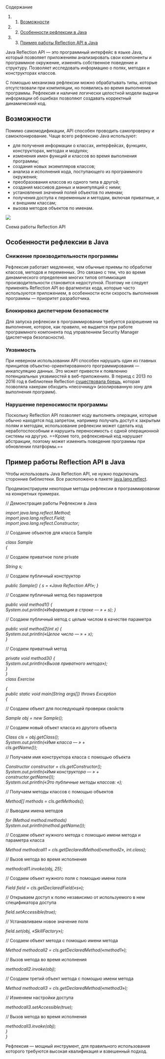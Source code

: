 Содержание

1. 1. [Возможности](https://blog.skillfactory.ru/glossary/java-reflection-api/#возможности)
2. 2. [Особенности рефлексии в Java](https://blog.skillfactory.ru/glossary/java-reflection-api/#особенности-рефлексии-в-java)
3. 3. [Пример работы Reflection API в Java](https://blog.skillfactory.ru/glossary/java-reflection-api/#пример-работы-reflection-api-в-java)

Java Reflection API — это программный интерфейс в языке Java, который позволяет приложениям анализировать свои компоненты и программное окружение, изменять собственное поведение и структуру. Позволяет исследовать информацию о полях, методах и конструкторах классов.

С помощью механизма рефлексии можно обрабатывать типы, которые отсутствовали при компиляции, но появились во время выполнения программы. Рефлексия и наличие логически целостной модели выдачи информации об ошибках позволяют создавать корректный динамический код. 

## Возможности

Помимо самомодификации, API способен проводить самопроверку и самоклонирование. Чаще всего рефлексию Java используют:

- для получения информации о классах, интерфейсах, функциях, конструкторах, методах и модулях;
- изменения имен функций и классов во время выполнения программы;
- создания новых экземпляров классов;
- анализа и исполнения кода, поступающего из программного окружения;
- преобразования классов из одного типа в другой;
- создания массивов данных и манипуляций с ними;
- установления значений полей объектов по именам;
- получения доступа к переменным и методам, включая приватные, и к внешним классам;
- вызова методов объектов по именам.

![](https://blog.skillfactory.ru/wp-content/uploads/2023/02/reflection1-6160892.png)

Схема работы Reflection API

## Особенности рефлексии в Java

### Снижение производительности программы

Рефлексия работает медленнее, чем обычные приемы по обработке классов, методов и переменных. Это связано с тем, что во время динамического определения многих типов оптимизация производительности становится недоступной. Поэтому не следует применять Reflection API во фрагментах кода, которые часто используются приложением, в особенности если скорость выполнения программы — приоритет разработчика.

### Блокировка диспетчером безопасности

Для запуска рефлексии в программировании требуется разрешение на выполнение, которое, как правило, не выдается при работе программного компонента под управлением Security Manager (диспетчера безопасности).

### Уязвимость

При неверном использовании API способен нарушать один из главных принципов объектно-ориентированного программирования — инкапсуляцию данных. Это может привести к появлению потенциальных уязвимостей в веб-приложениях. В период с 2013 по 2016 год в библиотеке Reflection [существовала брешь](https://www.infoq.com/news/2016/04/java-reflection-vulnerability/), которая позволяла хакерам обходить «песочницу» (изолированную зону для выполнения программ).

### Нарушение переносимости программы

Поскольку Reflection API позволяет коду выполнять операции, которые обычно находятся под запретом, например получать доступ к закрытым полям и методам, использование рефлексии может сделать код неработоспособным и нарушить переносимость с одной операционной системы на другую. ==Кроме того, рефлексивный код нарушает абстракции, поэтому может изменить поведение программы при обновлении платформы.==

## Пример работы Reflection API в Java

Чтобы использовать Java Reflection API, не нужно подключать сторонние библиотеки. Все расположено в пакете [java.lang.reflect](https://docs.oracle.com/javase/8/docs/api/java/lang/reflect/package-summary.html).

Продемонстрируем некоторые методы рефлексии в программировании на конкретных примерах.

// Демонстрация работы Рефлексии в Java

_import java.lang.reflect.Method;  
import java.lang.reflect.Field;  
import java.lang.reflect.Constructor;_

// Создание объектов для класса Sample

_class Sample  
{_

// Создаем приватное поле private

_String s;_

// Создаем публичный конструктор

_public Sample() { s = «Java Reflection API»; }_

// Создаем публичный метод без параметров

_public void method1() {  
System.out.println(«Информация в строке — » + s); }_

// Создаем публичный метод с целым числом в качестве параметра

_public void method2(int x) {  
System.out.println(«Целое число — » + x);_  
_}_

// Создаем приватный метод

_private void method3() {  
System.out.println(«Вызов приватного метода»);  
}  
}  
class Exercise_

_{_  
_public static void main(String args[]) throws Exception_  
_{_

// Создаем объект для последующей проверки свойств

_Sample obj = new Sample();_

// Создаем новый объект класса из другого объекта

_Class cls = obj.getClass();  
System.out.println(«Имя класса — » +  
cls.getName());_

// Получаем имя конструктора класса с помощью объекта

_Constructor constructor = cls.getConstructor();  
System.out.println(«Имя конструктора — » +  
constructor.getName());  
System.out.println(«Это публичные методы классов: «);_

// Получаем методы классов с помощью объектов

_Method[] methods = cls.getMethods();_

// Выводим имена методов

_for (Method method:methods)_  
_System.out.println(method.getName());_

// Создаем объект нужного метода с помощью имени метода и параметра класса

_Method methodcall1 = cls.getDeclaredMethod(«method2», int.class);_

// Вызов метода во время исполнения

_methodcall1.invoke(obj, 25);_

// Создаем объект нужного поля с помощью имени поля

_Field field = cls.getDeclaredField(«s»);_

// Открываем доступ к полю независимо от используемого в нем спецификатора доступа

_field.setAccessible(true);_

// Устанавливаем новое значение поля

_field.set(obj, «SkillFactory»);_

// Создаем объект метода с помощью имени метода

_Method methodcall2 = cls.getDeclaredMethod(«method1»);_

// Вызов метода во время исполнения

_methodcall2.invoke(obj);_

// Создаем третий объект метода с помощью имени метода

_Method methodcall3 = cls.getDeclaredMethod(«method3»);_

// Изменяем настройки доступа

_methodcall3.setAccessible(true);_

// Вызов метода во время исполнения

_methodcall3.invoke(obj);  
}  
}_

Рефлексия — мощный инструмент, для правильного использования которого требуются высокая квалификация и взвешенный подход.
